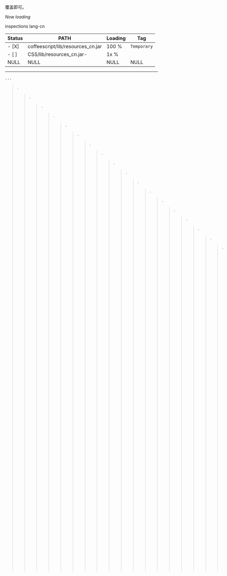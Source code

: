 覆盖即可。

_Now loading_  


inspections lang-cn 


| Status |               PATH                 |Loading |     Tag     |
|------------|------------------------------|------------------|-------------|
|- [X] | coffeescript/lib/resources_cn.jar  | 100 %  | `Temporary` |
|- [ ] | CSS/lib/resources_cn.jar-          |  1x %  |             |
|NULL |             NULL                    |  NULL  |    NULL     |

----


```
...
```

> .
>> .
>>> .
>>>> .
>>>>> .
>>>>>> .
>>>>>>> .
>>>>>>>> .
>>>>>>>>> .
>>>>>>>>>> .
>>>>>>>>>>> .
>>>>>>>>>>>> .
>>>>>>>>>>>>> .
>>>>>>>>>>>>>> .
>>>>>>>>>>>>>>> .
>>>>>>>>>>>>>>>> .
>>>>>>>>>>>>>>>>> .
>>>>>>>>>>>>>>>>>> .
>>>>>>>>>>>>>>>>>>> .
>>>>>>>>>>>>>>>>>>>> .
>>>>>>>>>>>>>>>>>>>>> .
>>>>>>>>>>>>>>>>>>>>>> .
>>>>>>>>>>>>>>>>>>>>>>> .
>>>>>>>>>>>>>>>>>>>>>>>> .
>>>>>>>>>>>>>>>>>>>>>>>>> .
>>>>>>>>>>>>>>>>>>>>>>>>>> .
>>>>>>>>>>>>>>>>>>>>>>>>>>> .
>>>>>>>>>>>>>>>>>>>>>>>>>>>> .
>>>>>>>>>>>>>>>>>>>>>>>>>>>>> .
>>>>>>>>>>>>>>>>>>>>>>>>>>>>>> .
>>>>>>>>>>>>>>>>>>>>>>>>>>>>>>> .
>>>>>>>>>>>>>>>>>>>>>>>>>>>>>>>> .
>>>>>>>>>>>>>>>>>>>>>>>>>>>>>>>>> .
>>>>>>>>>>>>>>>>>>>>>>>>>>>>>>>>>> .
>>>>>>>>>>>>>>>>>>>>>>>>>>>>>>>>>>> .
>>>>>>>>>>>>>>>>>>>>>>>>>>>>>>>>>>>> .
>>>>>>>>>>>>>>>>>>>>>>>>>>>>>>>>>>>>> .
>>>>>>>>>>>>>>>>>>>>>>>>>>>>>>>>>>>>>> .
>>>>>>>>>>>>>>>>>>>>>>>>>>>>>>>>>>>>>>> .
>>>>>>>>>>>>>>>>>>>>>>>>>>>>>>>>>>>>>>>> .
>>>>>>>>>>>>>>>>>>>>>>>>>>>>>>>>>>>>>>>>> .
>>>>>>>>>>>>>>>>>>>>>>>>>>>>>>>>>>>>>>>>>> .
>>>>>>>>>>>>>>>>>>>>>>>>>>>>>>>>>>>>>>>>>>> .
>>>>>>>>>>>>>>>>>>>>>>>>>>>>>>>>>>>>>>>>>>>> .
>>>>>>>>>>>>>>>>>>>>>>>>>>>>>>>>>>>>>>>>>>>>> .
>>>>>>>>>>>>>>>>>>>>>>>>>>>>>>>>>>>>>>>>>>>>>> .
>>>>>>>>>>>>>>>>>>>>>>>>>>>>>>>>>>>>>>>>>>>>>>> .
>>>>>>>>>>>>>>>>>>>>>>>>>>>>>>>>>>>>>>>>>>>>>>>> .
>>>>>>>>>>>>>>>>>>>>>>>>>>>>>>>>>>>>>>>>>>>>>>>>> .
>>>>>>>>>>>>>>>>>>>>>>>>>>>>>>>>>>>>>>>>>>>>>>>>>> .----
